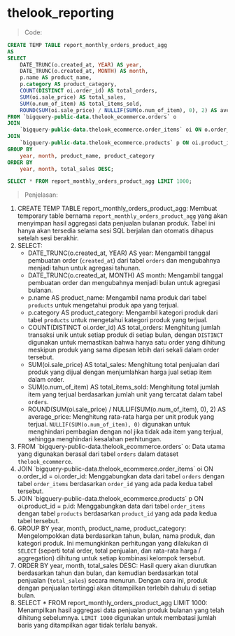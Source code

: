 # thelook_reporting
> Code:
```sql
CREATE TEMP TABLE report_monthly_orders_product_agg
AS
SELECT 
    DATE_TRUNC(o.created_at, YEAR) AS year,
    DATE_TRUNC(o.created_at, MONTH) AS month,
    p.name AS product_name,
    p.category AS product_category,
    COUNT(DISTINCT oi.order_id) AS total_orders,
    SUM(oi.sale_price) AS total_sales,
    SUM(o.num_of_item) AS total_items_sold,
    ROUND(SUM(oi.sale_price) / NULLIF(SUM(o.num_of_item), 0), 2) AS average_price
FROM `bigquery-public-data.thelook_ecommerce.orders` o
JOIN 
    `bigquery-public-data.thelook_ecommerce.order_items` oi ON o.order_id = oi.order_id
JOIN 
    `bigquery-public-data.thelook_ecommerce.products` p ON oi.product_id = p.id
GROUP BY 
    year, month, product_name, product_category
ORDER BY 
    year, month, total_sales DESC;

SELECT * FROM report_monthly_orders_product_agg LIMIT 1000;
```
> Penjelasan:
1. CREATE TEMP TABLE report_monthly_orders_product_agg: Membuat temporary table bernama `report_monthly_orders_product_agg` yang akan menyimpan hasil aggregasi data penjualan bulanan produk. Tabel ini hanya akan tersedia selama sesi SQL berjalan dan otomatis dihapus setelah sesi berakhir.
3. SELECT:
    - DATE_TRUNC(o.created_at, YEAR) AS year: Mengambil tanggal pembuatan order (`created_at`) dari tabel `orders` dan mengubahnya menjadi tahun untuk agregasi tahunan. 
    - DATE_TRUNC(o.created_at, MONTH) AS month: Mengambil tanggal pembuatan order dan mengubahnya menjadi bulan untuk agregasi bulanan.
    - p.name AS product_name: Mengambil nama produk dari tabel `products` untuk mengetahui produk apa yang terjual.
    - p.category AS product_category: Mengambil kategori produk dari tabel `products` untuk mengetahui kategori produk yang terjual.
    - COUNT(DISTINCT oi.order_id) AS total_orders: Menghitung jumlah transaksi unik untuk setiap produk di setiap bulan, dengan `DISTINCT` digunakan untuk memastikan bahwa hanya satu order yang dihitung meskipun produk yang sama dipesan lebih dari sekali dalam order tersebut.
    - SUM(oi.sale_price) AS total_sales: Menghitung total penjualan dari produk yang dijual dengan menjumlahkan harga jual setiap item dalam order.
    - SUM(o.num_of_item) AS total_items_sold: Menghitung total jumlah item yang terjual berdasarkan jumlah unit yang tercatat dalam tabel `orders`.
    - ROUND(SUM(oi.sale_price) / NULLIF(SUM(o.num_of_item), 0), 2) AS average_price: Menghitung rata-rata harga per unit produk yang terjual. `NULLIF(SUM(o.num_of_item), 0)` digunakan untuk menghindari pembagian dengan nol jika tidak ada item yang terjual, sehingga menghindari kesalahan perhitungan.
4. FROM \`bigquery-public-data.thelook_ecommerce.orders\` o: Data utama yang digunakan berasal dari tabel `orders` dalam dataset `thelook_ecommerce`.
5. JOIN \`bigquery-public-data.thelook_ecommerce.order_items\` oi ON o.order_id = oi.order_id: Menggabungkan data dari tabel `orders` dengan tabel `order_items` berdasarkan `order_id` yang ada pada kedua tabel tersebut.
6. JOIN \`bigquery-public-data.thelook_ecommerce.products\` p ON oi.product_id = p.id: Menggabungkan data dari tabel `order_items` dengan tabel `products` berdasarkan `product_id` yang ada pada kedua tabel tersebut.
7. GROUP BY year, month, product_name, product_category: Mengelompokkan data berdasarkan tahun, bulan, nama produk, dan kategori produk. Ini memungkinkan perhitungan yang dilakukan di `SELECT` (seperti total order, total penjualan, dan rata-rata harga / aggregation) dihitung untuk setiap kombinasi kelompok tersebut.
8. ORDER BY year, month, total_sales DESC: Hasil query akan diurutkan berdasarkan tahun dan bulan, dan kemudian berdasarkan total penjualan (`total_sales`) secara menurun. Dengan cara ini, produk dengan penjualan tertinggi akan ditampilkan terlebih dahulu di setiap bulan.
9. SELECT * FROM report_monthly_orders_product_agg LIMIT 1000: Menampilkan hasil aggregasi data penjualan produk bulanan yang telah dihitung sebelumnya. `LIMIT 1000` digunakan untuk membatasi jumlah baris yang ditampilkan agar tidak terlalu banyak.